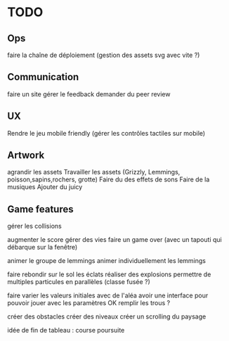 # TODO

## Ops

faire la chaîne de déploiement (gestion des assets svg avec vite ?)

## Communication

faire un site
gérer le feedback
demander du peer review

## UX 

Rendre le jeu mobile friendly (gérer les contrôles tactiles sur mobile)

## Artwork

agrandir les assets
Travailler les assets (Grizzly, Lemmings, poisson,sapins,rochers, grotte)
Faire du des effets de sons
Faire de la musiques
Ajouter du juicy

## Game features

gérer les collisions

augmenter le score
gérer des vies
faire un game over (avec un tapouti qui débarque sur la fenêtre)

animer le groupe de lemmings
animer individuellement les lemmings

faire rebondir sur le sol les éclats
réaliser des explosions
permettre de multiples particules en parallèles (classe fusée ?)

faire varier les valeurs initiales avec de l'aléa
avoir une interface pour pouvoir jouer avec les paramètres
OK remplir les trous ?

créer des obstacles
créer des niveaux
créer un scrolling du paysage

idée de fin de tableau : course poursuite
